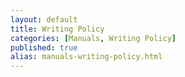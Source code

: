 ```yaml
---
layout: default
title: Writing Policy
categories: [Manuals, Writing Policy]
published: true
alias: manuals-writing-policy.html
---
```

